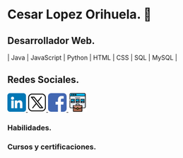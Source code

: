 # Cesar Lopez Orihuela. 👋

## Desarrollador Web.
| Java | JavaScript | Python | HTML | CSS | SQL | MySQL | 


## Redes Sociales.


<a href="https://www.linkedin.com/in/cesar-lopez-orihuela-796b82271/">
<img src="linkedin.png" alt="icono linkdin" style="width:42px;height:42px;">
</a>
<a href="https://twitter.com/Cesar_22_">
<img src="x.png" alt="icono x" style="width:42px;height:42px; background-color:white; border-radius:7px;">
</a>
<a href="https://www.facebook.com/23.Cesar">
<img src="facebook.png" alt="icono facebook" style="width:42px;height:42px; border-radius:7px;">
</a>
<a href="https://clopez.info/">
<img src="portafolio.png" alt="icono mi pagina" style="width:42px;height:42px;">
</a>

### Habilidades.


### Cursos y certificaciones.
